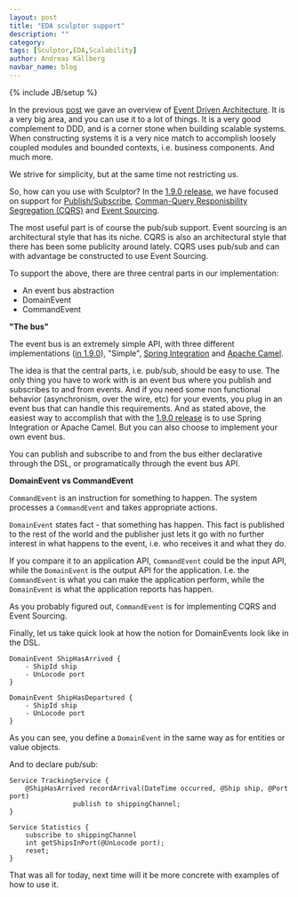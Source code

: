 ```yaml
---
layout: post
title: "EDA sculptor support"
description: ""
category: 
tags: [Sculptor,EDA,Scalability]
author: Andreas Källberg
navbar_name: blog
---
```

{% include JB/setup %}

In the previous [post][1] we gave an overview of [Event Driven Architecture][2]. It is a very big area, and you can use it to a lot of things.
It is a very good complement to DDD, and is a corner stone when building scalable systems.
When constructing systems it is a very nice match to accomplish loosely coupled modules and bounded contexts, i.e. business components. And much more.

We strive for simplicity, but at the same time not restricting us.

So, how can you use with Sculptor?
In the [1.9.0 release][8], we have focused on support for [Publish/Subscribe][3], [Comman-Query Responisbility Segregation (CQRS)][4] and [Event Sourcing][5].

The most useful part is of course the pub/sub support. Event sourcing is an architectural style that has its niche. CQRS is also an architectural style that there has been some publicity around lately. CQRS uses pub/sub and can with advantage be constructed to use Event Sourcing.

To support the above, there are three central parts in our implementation:

  * An event bus abstraction
  * DomainEvent
  * CommandEvent


**"The bus"**

The event bus is an extremely simple API, with three different implementations ([in 1.9.0][8]), "Simple", [Spring Integration][6] and [Apache Camel][7].

The idea is that the central parts, i.e. pub/sub, should be easy to use. The only thing you have to work with is an event bus where you publish and subscribes to and from events. And if you need some non functional behavior (asynchronism, over the wire, etc) for your events, you plug in an event bus that can handle this requirements.
And as stated above, the easiest way to accomplish that with the [1.9.0 release][8] is to use Spring Integration or Apache Camel. But you can also choose to implement your own event bus.

You can publish and subscribe to and from the bus either declarative through the DSL, or programatically through the event bus API.


**DomainEvent vs CommandEvent**

`CommandEvent` is an instruction for something to happen. The system processes a `CommandEvent` and takes appropriate actions.

`DomainEvent` states fact - that something has happen. This fact is published to the rest of the world and the publisher just lets it go with no further interest in what happens to the event, i.e. who receives it and what they do.

If you compare it to an application API, `CommandEvent` could be the input API, while the `DomainEvent` is the output API for the application. I.e. the `CommandEvent` is what you can make the application perform, while the `DomainEvent` is what the application reports has happen.

As you probably figured out, `CommandEvent` is for implementing CQRS and Event Sourcing.

Finally, let us take quick look at how the notion for DomainEvents look like in the DSL.

~~~
DomainEvent ShipHasArrived {
    - ShipId ship
    - UnLocode port
}

DomainEvent ShipHasDepartured {
    - ShipId ship
    - UnLocode port
}
~~~

As you can see, you define a `DomainEvent` in the same way as for entities or value objects.

And to declare pub/sub:

~~~
Service TrackingService {
    @ShipHasArrived recordArrival(DateTime occurred, @Ship ship, @Port port)
                publish to shippingChannel;
}

Service Statistics {
    subscribe to shippingChannel
    int getShipsInPort(@UnLocode port);
    reset;
}
~~~

That was all for today, next time will it be more concrete with examples of how to use it.


   [1]: /2010/07/15/eda-overview
   [2]: http://en.wikipedia.org/wiki/Event-driven_architecture
   [3]: http://en.wikipedia.org/wiki/Publish/subscribe
   [4]: http://www.udidahan.com/2009/12/09/clarified-cqrs/
   [5]: http://martinfowler.com/eaaDev/EventSourcing.html
   [6]: http://www.springsource.org/spring-integration
   [7]: http://camel.apache.org/
   [8]: /documentation/whats-new#version-190
